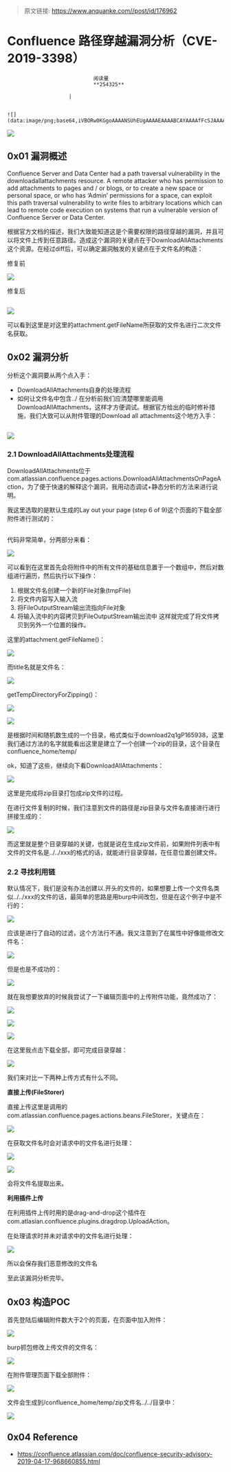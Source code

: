 > 原文链接: https://www.anquanke.com//post/id/176962 


# Confluence 路径穿越漏洞分析（CVE-2019-3398）


                                阅读量   
                                **254325**
                            
                        |
                        
                                                                                                                                    ![](data:image/png;base64,iVBORw0KGgoAAAANSUhEUgAAAAEAAAABCAYAAAAfFcSJAAAAAXNSR0IArs4c6QAAAARnQU1BAACxjwv8YQUAAAAJcEhZcwAADsQAAA7EAZUrDhsAAAANSURBVBhXYzh8+PB/AAffA0nNPuCLAAAAAElFTkSuQmCC)
                                                                                            



[![](https://p0.ssl.qhimg.com/t010344d6add112831b.png)](https://p0.ssl.qhimg.com/t010344d6add112831b.png)



## 0x01 漏洞概述

Confluence Server and Data Center had a path traversal vulnerability in the downloadallattachments resource. A remote attacker who has permission to add attachments to pages and / or blogs, or to create a new space or personal space, or who has ‘Admin’ permissions for a space, can exploit this path traversal vulnerability to write files to arbitrary locations which can lead to remote code execution on systems that run a vulnerable version of Confluence Server or Data Center.

根据官方文档的描述，我们大致能知道这是个需要权限的路径穿越的漏洞，并且可以将文件上传到任意路径。造成这个漏洞的关键点在于DownloadAllAttachments这个资源。在经过diff后，可以确定漏洞触发的关键点在于文件名的构造：

修复前

[![](https://p1.ssl.qhimg.com/t017f7eefcb2e831a77.jpg)](https://p1.ssl.qhimg.com/t017f7eefcb2e831a77.jpg)

修复后

[![](data:image/png;base64,iVBORw0KGgoAAAANSUhEUgAAAAEAAAABCAYAAAAfFcSJAAAAAXNSR0IArs4c6QAAAARnQU1BAACxjwv8YQUAAAAJcEhZcwAADsQAAA7EAZUrDhsAAAANSURBVBhXYzh8+PB/AAffA0nNPuCLAAAAAElFTkSuQmCC)](https://p5.ssl.qhimg.com/t01f529edd69c10afbf.jpg)

[![](https://p2.ssl.qhimg.com/t01cb4417d536e4ec09.jpg)](https://p2.ssl.qhimg.com/t01cb4417d536e4ec09.jpg)

可以看到这里是对这里的attachment.getFileName所获取的文件名进行二次文件名获取。



## 0x02 漏洞分析

分析这个漏洞要从两个点入手：
- DownloadAllAttachments自身的处理流程
- 如何让文件名中包含../
在分析前我们应清楚哪里能调用DownloadAllAttachments，这样才方便调试。根据官方给出的临时修补措施，我们大致可以从附件管理的Download all attachments这个地方入手：

[![](data:image/png;base64,iVBORw0KGgoAAAANSUhEUgAAAAEAAAABCAYAAAAfFcSJAAAAAXNSR0IArs4c6QAAAARnQU1BAACxjwv8YQUAAAAJcEhZcwAADsQAAA7EAZUrDhsAAAANSURBVBhXYzh8+PB/AAffA0nNPuCLAAAAAElFTkSuQmCC)](https://p1.ssl.qhimg.com/t019ccb993824ce3673.jpg)

[![](https://p1.ssl.qhimg.com/t017c9991934ccde07d.jpg)](https://p1.ssl.qhimg.com/t017c9991934ccde07d.jpg)

### <a name="header-n24"></a>2.1 DownloadAllAttachments处理流程

DownloadAllAttachments位于com.atlassian.confluence.pages.actions.DownloadAllAttachmentsOnPageAction，为了便于快速的解释这个漏洞，我用动态调试+静态分析的方法来进行说明。

我这里选取的是默认生成的Lay out your page (step 6 of 9)这个页面的下载全部附件进行测试的：

[![](data:image/png;base64,iVBORw0KGgoAAAANSUhEUgAAAAEAAAABCAYAAAAfFcSJAAAAAXNSR0IArs4c6QAAAARnQU1BAACxjwv8YQUAAAAJcEhZcwAADsQAAA7EAZUrDhsAAAANSURBVBhXYzh8+PB/AAffA0nNPuCLAAAAAElFTkSuQmCC)](https://p2.ssl.qhimg.com/t01bf4526be659a9fc6.jpg)

代码非常简单，分两部分来看：

[![](https://p3.ssl.qhimg.com/t01de19e5c9f19c4347.jpg)](https://p3.ssl.qhimg.com/t01de19e5c9f19c4347.jpg)

可以看到在这里首先会将附件中的所有文件的基础信息置于一个数组中，然后对数组进行遍历，然后执行以下操作：
1. 根据文件名创建一个新的File对象(tmpFile)
1. 将文件内容写入输入流
1. 将FileOutputStream输出流指向File对象
1. 将输入流中的内容拷贝到FileOutputStream输出流中
这样就完成了将文件拷贝到另外一个位置的操作。

这里的attachment.getFileName()：

[![](https://p3.ssl.qhimg.com/t010dc5d09e74fce11b.jpg)](https://p3.ssl.qhimg.com/t010dc5d09e74fce11b.jpg)

而title名就是文件名：

[![](https://p2.ssl.qhimg.com/t018cc2ccd834cca26d.jpg)](https://p2.ssl.qhimg.com/t018cc2ccd834cca26d.jpg)

getTempDirectoryForZipping()：

[![](https://p5.ssl.qhimg.com/t01946f42329f54682e.jpg)](https://p5.ssl.qhimg.com/t01946f42329f54682e.jpg)

[![](https://p2.ssl.qhimg.com/t011aff4593cc99556a.jpg)](https://p2.ssl.qhimg.com/t011aff4593cc99556a.jpg)

是根据时间和随机数生成的一个目录，格式类似于download2q1gP165938，这里我们通过方法的名字就能看出这里是建立了一个创建一个zip的目录，这个目录在confluence_home/temp/

ok，知道了这些，继续向下看DownloadAllAttachments：

[![](https://p5.ssl.qhimg.com/t0162d94e350931f637.jpg)](https://p5.ssl.qhimg.com/t0162d94e350931f637.jpg)

这里是完成将zip目录打包成zip文件的过程。

在进行文件复制的时候，我们注意到文件的路径是zip目录与文件名直接进行进行拼接生成的：

[![](https://p1.ssl.qhimg.com/t01f964757bdbaf6003.jpg)](https://p1.ssl.qhimg.com/t01f964757bdbaf6003.jpg)

而这里就是整个目录穿越的关键，也就是说在生成zip文件前，如果附件列表中有文件的文件名是../../xxx的格式的话，就能进行目录穿越，在任意位置创建文件。

### <a name="header-n55"></a>2.2 寻找利用链

默认情况下，我们是没有办法创建以.开头的文件的，如果想要上传一个文件名类似../../xxx的文件的话，最简单的思路是用burp中间改包，但是在这个例子中是不行的：

[![](https://p1.ssl.qhimg.com/t010f2513a9ad1e8eab.jpg)](https://p1.ssl.qhimg.com/t010f2513a9ad1e8eab.jpg)

应该是进行了自动的过滤，这个方法行不通。我又注意到了在属性中好像能修改文件名：

[![](https://p2.ssl.qhimg.com/t01f7879df6673dc5a9.jpg)](https://p2.ssl.qhimg.com/t01f7879df6673dc5a9.jpg)

但是也是不成功的：

[![](https://p4.ssl.qhimg.com/t015d8f81d9b4bc81c5.jpg)](https://p4.ssl.qhimg.com/t015d8f81d9b4bc81c5.jpg)

就在我想要放弃的时候我尝试了一下编辑页面中的上传附件功能，竟然成功了：

[![](https://p3.ssl.qhimg.com/t01dd8ab63dd1edf78e.jpg)](https://p3.ssl.qhimg.com/t01dd8ab63dd1edf78e.jpg)

[![](https://p1.ssl.qhimg.com/t0150211dd37ceb5a27.jpg)](https://p1.ssl.qhimg.com/t0150211dd37ceb5a27.jpg)

[![](https://p3.ssl.qhimg.com/t01456b4377653692c7.jpg)](https://p3.ssl.qhimg.com/t01456b4377653692c7.jpg)

在这里我点击下载全部，即可完成目录穿越：

[![](https://p4.ssl.qhimg.com/t01347e95d2db544f59.jpg)](https://p4.ssl.qhimg.com/t01347e95d2db544f59.jpg)

我们来对比一下两种上传方式有什么不同。

<a name="header-n69"></a>**直接上传(FileStorer)**

直接上传这里是调用的com.atlassian.confluence.pages.actions.beans.FileStorer，关键点在：

[![](https://p3.ssl.qhimg.com/t01c3b0fe7cd2e15e49.jpg)](https://p3.ssl.qhimg.com/t01c3b0fe7cd2e15e49.jpg)

在获取文件名时会对请求中的文件名进行处理：

[![](https://p4.ssl.qhimg.com/t019eb318dd114b0549.jpg)](https://p4.ssl.qhimg.com/t019eb318dd114b0549.jpg)

[![](https://p1.ssl.qhimg.com/t0142ccf2f6138f79cf.jpg)](https://p1.ssl.qhimg.com/t0142ccf2f6138f79cf.jpg)

会将文件名提取出来。

<a name="header-n76"></a>**利用插件上传**

在利用插件上传时用的是drag-and-drop这个插件在com.atlasian.confluence.plugins.dragdrop.UploadAction。

在处理请求时并未对请求中的文件名进行处理：

[![](https://p0.ssl.qhimg.com/t01779a4ed765824f04.jpg)](https://p0.ssl.qhimg.com/t01779a4ed765824f04.jpg)

所以会保存我们恶意修改的文件名

至此该漏洞分析完毕。



## 0x03 构造POC

首先登陆后编辑附件数大于2个的页面，在页面中加入附件：

[![](https://p1.ssl.qhimg.com/t01dd8ab63dd1edf78e.jpg)](https://p1.ssl.qhimg.com/t01dd8ab63dd1edf78e.jpg)

burp抓包修改上传文件的文件名：

[![](https://p5.ssl.qhimg.com/t0150211dd37ceb5a27.jpg)](https://p5.ssl.qhimg.com/t0150211dd37ceb5a27.jpg)

在附件管理页面下载全部附件：

[![](https://p2.ssl.qhimg.com/t01456b4377653692c7.jpg)](https://p2.ssl.qhimg.com/t01456b4377653692c7.jpg)

文件会生成到/confluence_home/temp/zip文件名../../目录中：

[![](https://p1.ssl.qhimg.com/t01e9090ae1b7e0a403.jpg)](https://p1.ssl.qhimg.com/t01e9090ae1b7e0a403.jpg)



## 0x04 Reference
- https://confluence.atlassian.com/doc/confluence-security-advisory-2019-04-17-968660855.html